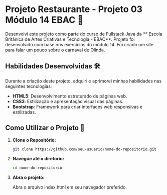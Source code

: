 # Projeto Restaurante - Projeto 03 Módulo 14 EBAC 🚀

Desenvolvi este projeto como parte do curso de Fullstack Java da ** Escola Britânica de Artes Criativas e Tecnologia - EBAC**.
Projeto foi desenvolvido com base nos exercícios do módulo 14. Foi criado um site para falar um pouco sobre o carnaval de Olinda.

## Habilidades Desenvolvidas 🛠️
Durante a criação deste projeto, adquiri e aprimorei minhas habilidades nas seguintes tecnologias:

- **HTML5**: Desenvolvimento estruturado de páginas web.
- **CSS3**: Estilização e apresentação visual das páginas.
- **Bootstrap**: Framework para criar interfaces web responsivas e estilizadas.

## Como Utilizar o Projeto 🚦

1. **Clone o Repositório:**
   ```bash
   git clone https://github.com/seu-usuario/nome-do-repositorio.git
2. **Navegue até o diretorio:**
   ```bash
   cd nome-do-repositorio
4. **Abra o projeto:**
   
   Abra o arquivo index.html em seu navegador preferido.
